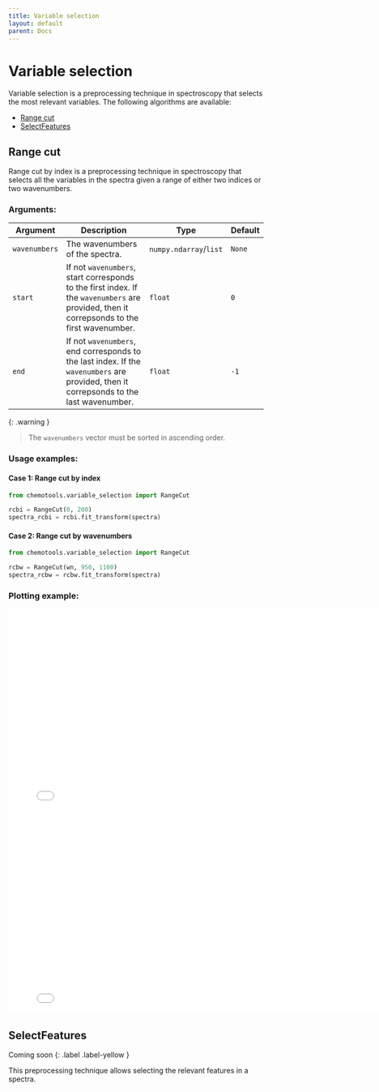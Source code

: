 ```yaml
---
title: Variable selection
layout: default
parent: Docs
---
```


# __Variable selection__
Variable selection is a preprocessing technique in spectroscopy that selects the most relevant variables. The following algorithms are available:
- [Range cut](#range-cut)
- [SelectFeatures](#range-cut-by-wavenumber)

## __Range cut__
Range cut by index is a preprocessing technique in spectroscopy that selects all the variables in the spectra given a range of either two indices or two wavenumbers.

### __Arguments__:

| Argument | Description | Type | Default |
| --- | --- | --- | --- |
| ```wavenumbers```| The wavenumbers of the spectra. |```numpy.ndarray```/```list```| ```None``` |
| ```start``` | If not ```wavenumbers```, start corresponds to the first index. If the ```wavenumbers``` are provided, then it correpsonds to the first wavenumber. | ```float``` | ```0``` |
| ```end``` | If not ```wavenumbers```, end corresponds to the last index. If the ```wavenumbers``` are provided, then it correpsonds to the last wavenumber. | ```float``` | ```-1``` |
    
{: .warning }
> The ```wavenumbers``` vector must be sorted in ascending order.

### __Usage examples__:

#### __Case 1: Range cut by index__

```python
from chemotools.variable_selection import RangeCut

rcbi = RangeCut(0, 200)
spectra_rcbi = rcbi.fit_transform(spectra)
```

#### __Case 2: Range cut by wavenumbers__


```python
from chemotools.variable_selection import RangeCut

rcbw = RangeCut(wn, 950, 1100)
spectra_rcbw = rcbw.fit_transform(spectra)
```

### __Plotting example__:

<iframe src="figures/range_cut_by_index.html" width="800px" height="400px" style="border: none;"></iframe>

<iframe src="figures/range_cut_by_wavenumber.html" width="800px" height="400px" style="border: none;"></iframe>

## __SelectFeatures__

Coming soon
{: .label .label-yellow }

This preprocessing technique allows selecting the relevant features in a spectra. 

